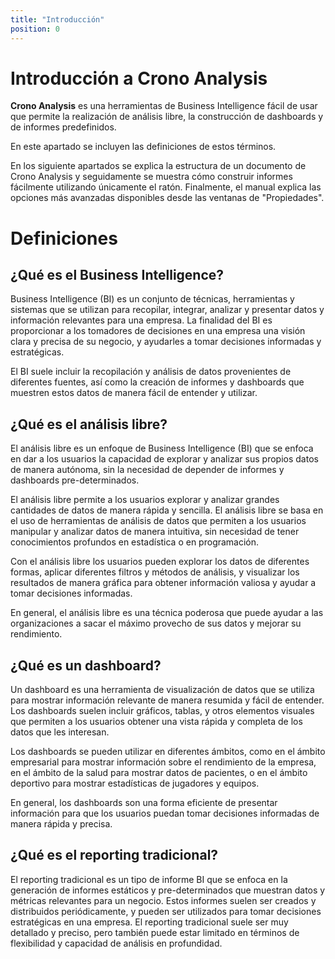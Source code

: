 ```yaml
---
title: "Introducción"
position: 0
---
```


# Introducción a Crono Analysis

**Crono Analysis** es una herramientas de Business Intelligence fácil de usar que permite la realización de análisis libre, la construcción de dashboards y de informes predefinidos.

En este apartado se incluyen las definiciones de estos términos. 

En los siguiente apartados se explica la estructura de un documento de Crono Analysis y seguidamente se muestra cómo construir informes fácilmente utilizando únicamente el ratón. Finalmente, el manual explica las opciones más avanzadas disponibles desde las ventanas de "Propiedades".

# Definiciones

## ¿Qué es el Business Intelligence?


Business Intelligence (BI) es un conjunto de técnicas, herramientas y sistemas que se utilizan para recopilar, integrar, analizar y presentar datos y información relevantes para una empresa. La finalidad del BI es proporcionar a los tomadores de decisiones en una empresa una visión clara y precisa de su negocio, y ayudarles a tomar decisiones informadas y estratégicas. 

El BI suele incluir la recopilación y análisis de datos provenientes de diferentes fuentes, así como la creación de informes y dashboards que muestren estos datos de manera fácil de entender y utilizar.

## ¿Qué es el análisis libre?

El análisis libre es un enfoque de Business Intelligence (BI) que se enfoca en dar a los usuarios la capacidad de explorar y analizar sus propios datos de manera autónoma, sin la necesidad de depender de informes y dashboards pre-determinados.

El análisis libre permite a los usuarios explorar y analizar grandes cantidades de datos de manera rápida y sencilla. El análisis libre se basa en el uso de herramientas de análisis de datos que permiten a los usuarios manipular y analizar datos de manera intuitiva, sin necesidad de tener conocimientos profundos en estadística o en programación. 

Con el análisis libre los usuarios pueden explorar los datos de diferentes formas, aplicar diferentes filtros y métodos de análisis, y visualizar los resultados de manera gráfica para obtener información valiosa y ayudar a tomar decisiones informadas. 

En general, el análisis libre es una técnica poderosa que puede ayudar a las organizaciones a sacar el máximo provecho de sus datos y mejorar su rendimiento.

## ¿Qué es un dashboard?

Un dashboard es una herramienta de visualización de datos que se utiliza para mostrar información relevante de manera resumida y fácil de entender. Los dashboards suelen incluir gráficos, tablas, y otros elementos visuales que permiten a los usuarios obtener una vista rápida y completa de los datos que les interesan.

Los dashboards se pueden utilizar en diferentes ámbitos, como en el ámbito empresarial para mostrar información sobre el rendimiento de la empresa, en el ámbito de la salud para mostrar datos de pacientes, o en el ámbito deportivo para mostrar estadísticas de jugadores y equipos. 

En general, los dashboards son una forma eficiente de presentar información para que los usuarios puedan tomar decisiones informadas de manera rápida y precisa.

## ¿Qué es el reporting tradicional?

El reporting tradicional es un tipo de informe BI que se enfoca en la generación de informes estáticos y pre-determinados que muestran datos y métricas relevantes para un negocio. Estos informes suelen ser creados y distribuidos periódicamente, y pueden ser utilizados para tomar decisiones estratégicas en una empresa. El reporting tradicional suele ser muy detallado y preciso, pero también puede estar limitado en términos de flexibilidad y capacidad de análisis en profundidad.
